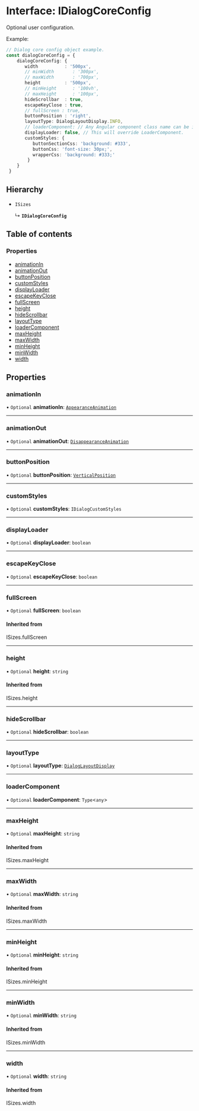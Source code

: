 # Interface: IDialogCoreConfig

Optional user configuration.

Example:
```typescript
// Dialog core config object example.
const dialogCoreConfig = {
    dialogCoreConfig: {
       width          : '500px',
       // minWidth       : '300px',
       // maxWidth       : '700px',
       height         : '500px',
       // minHeight      : '100vh',
       // maxHeight      : '100px',
       hideScrollbar  : true,
       escapeKeyClose : true,
       // fullScreen : true,
       buttonPosition : 'right',
       layoutType: DialogLayoutDisplay.INFO,
       // loaderComponent: // Any Angular component class name can be included as a loader.
       displayLoader: false, // This will override LoaderComponent.
       customStyles: {
          buttonSectionCss: 'background: #333',
          buttonCss: 'font-size: 30px;',
          wrapperCss: 'background: #333;'
        }
    }
 }
```

## Hierarchy

- `ISizes`

  ↳ **`IDialogCoreConfig`**

## Table of contents

### Properties

- [animationIn](../wiki/IDialogCoreConfig#animationin)
- [animationOut](../wiki/IDialogCoreConfig#animationout)
- [buttonPosition](../wiki/IDialogCoreConfig#buttonposition)
- [customStyles](../wiki/IDialogCoreConfig#customstyles)
- [displayLoader](../wiki/IDialogCoreConfig#displayloader)
- [escapeKeyClose](../wiki/IDialogCoreConfig#escapekeyclose)
- [fullScreen](../wiki/IDialogCoreConfig#fullscreen)
- [height](../wiki/IDialogCoreConfig#height)
- [hideScrollbar](../wiki/IDialogCoreConfig#hidescrollbar)
- [layoutType](../wiki/IDialogCoreConfig#layouttype)
- [loaderComponent](../wiki/IDialogCoreConfig#loadercomponent)
- [maxHeight](../wiki/IDialogCoreConfig#maxheight)
- [maxWidth](../wiki/IDialogCoreConfig#maxwidth)
- [minHeight](../wiki/IDialogCoreConfig#minheight)
- [minWidth](../wiki/IDialogCoreConfig#minwidth)
- [width](../wiki/IDialogCoreConfig#width)

## Properties

### animationIn

• `Optional` **animationIn**: [`AppearanceAnimation`](../wiki/AppearanceAnimation)

___

### animationOut

• `Optional` **animationOut**: [`DisappearanceAnimation`](../wiki/DisappearanceAnimation)

___

### buttonPosition

• `Optional` **buttonPosition**: [`VerticalPosition`](../wiki/Home#verticalposition)

___

### customStyles

• `Optional` **customStyles**: `IDialogCustomStyles`

___

### displayLoader

• `Optional` **displayLoader**: `boolean`

___

### escapeKeyClose

• `Optional` **escapeKeyClose**: `boolean`

___

### fullScreen

• `Optional` **fullScreen**: `boolean`

#### Inherited from

ISizes.fullScreen

___

### height

• `Optional` **height**: `string`

#### Inherited from

ISizes.height

___

### hideScrollbar

• `Optional` **hideScrollbar**: `boolean`

___

### layoutType

• `Optional` **layoutType**: [`DialogLayoutDisplay`](../wiki/DialogLayoutDisplay)

___

### loaderComponent

• `Optional` **loaderComponent**: `Type`<`any`\>

___

### maxHeight

• `Optional` **maxHeight**: `string`

#### Inherited from

ISizes.maxHeight

___

### maxWidth

• `Optional` **maxWidth**: `string`

#### Inherited from

ISizes.maxWidth

___

### minHeight

• `Optional` **minHeight**: `string`

#### Inherited from

ISizes.minHeight

___

### minWidth

• `Optional` **minWidth**: `string`

#### Inherited from

ISizes.minWidth

___

### width

• `Optional` **width**: `string`

#### Inherited from

ISizes.width
